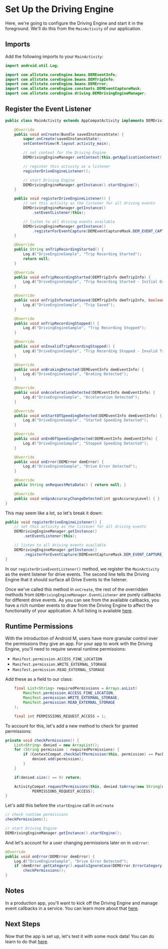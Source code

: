 # Set Up the Driving Engine
Here, we're going to configure the Driving Engine and start it in the foreground. We'll do this from the `MainActivity` of our application. 

## Imports
Add the following imports to your `MainActivity`:

```java
import android.util.Log;

import com.allstate.coreEngine.beans.DEMEventInfo;
import com.allstate.coreEngine.beans.DEMTripInfo;
import com.allstate.coreEngine.beans.DEMError;
import com.allstate.coreEngine.constants.DEMEventCaptureMask;
import com.allstate.coreEngine.driving.DEMDrivingEngineManager;
```

## Register the Event Listener
```java
public class MainActivity extends AppCompatActivity implements DEMDrivingEngineManager.EventListener {

    @Override
    public void onCreate(Bundle savedInstanceState) {
        super.onCreate(savedInstanceState);
        setContentView(R.layout.activity_main);

        // set context for the Driving Engine
        DEMDrivingEngineManager.setContext(this.getApplicationContext());

        // register this activity as a listener
        registerDriveEngineListener();

        // start Driving Engine
        DEMDrivingEngineManager.getInstance().startEngine();
    }

    public void registerDriveEngineListener() {
        // set this activity as the listener for all driving events
        DEMDrivingEngineManager.getInstance()
            .setEventListener(this);

        // listen to all driving events available
        DEMDrivingEngineManager.getInstance()
            .registerForEventCapture(DEMEventCaptureMask.DEM_EVENT_CAPTURE_ALL);
    }

    @Override
    public String onTripRecordingStarted() {
        Log.d("DriveEngineSample", "Trip Recording Started");
        return null;
    }

    @Override
    public void onTripRecordingStarted(DEMTripInfo demTripInfo) {
        Log.d("DriveEngineSample", "Trip Recording Started - Initial Draft");
    }

    @Override
    public void onTripInformationSaved(DEMTripInfo demTripInfo, boolean completionFlag) {
        Log.d("DriveEngineSample", "Trip Saved");
    }

    @Override
    public void onTripRecordingStopped() {
        Log.d("DrivingEngineSample", "Trip Recording Stopped");
    }

    @Override
    public void onInvalidTripRecordingStopped() {
        Log.d("DriveEngineSample", "Trip Recording Stopped - Invalid Trip");
    }

    @Override
    public void onBrakingDetected(DEMEventInfo demEventInfo) {
        Log.d("DriveEngineSample", "Braking Detected");
    }

    @Override
    public void onAccelerationDetected(DEMEventInfo demEventInfo) {
        Log.d("DriveEngineSample", "Acceleration Detected");
    }

    @Override
    public void onStartOfSpeedingDetected(DEMEventInfo demEventInfo) {
        Log.d("DriveEngineSample", "Started Speeding Detected");
    }

    @Override
    public void onEndOfSpeedingDetected(DEMEventInfo demEventInfo) {
        Log.d("DriveEngineSample", "Stopped Speeding Detected");
    }

    @Override
    public void onError(DEMError demError) {
        Log.d("DriveEngineSample", "Drive Error Detected");
    }

    @Override
    public String onRequestMetaData() { return null; }

    @Override
    public void onGpsAccuracyChangeDetected(int gpsAccuracyLevel) { }
}
```

This may seem like a lot, so let's break it down:

```java
public void registerDriveEngineListener() {
    // set this activity as the listener for all driving events
    DEMDrivingEngineManager.getInstance()
        .setEventListener(this);

    // listen to all driving events available
    DEMDrivingEngineManager.getInstance()
        .registerForEventCapture(DEMEventCaptureMask.DEM_EVENT_CAPTURE_ALL);
}
```

In our `registerDriveEventListener()` method, we register the `MainActivity` as the event listener for drive events. The second line tells the Driving Engine that it should surface all Drive Events to the listener.

Once we've called this method in `onCreate`, the rest of the overridden methods from `DEMDrivingEngineManager.EventListener` are purely callbacks for different drive events. As you can see from the available callbacks, you have a rich number events to draw from the Driving Engine to affect the functionality of your application. A full listing is available [here](../../reference/available-callbacks.md).

## Runtime Permissions
With the introduction of Android M, users have more granular control over the permissions they give an app. For your app to work with the Driving Engine, you'll need to require several runtime permissions:

* `Manifest.permission.ACCESS_FINE_LOCATION`
* `Manifest.permission.WRITE_EXTERNAL_STORAGE`
* `Manifest.permission.READ_EXTERNAL_STORAGE`

Add these as a field to our class:

```java
    final List<String> requiredPermissions = Arrays.asList(
        Manifest.permission.ACCESS_FINE_LOCATION,
        Manifest.permission.WRITE_EXTERNAL_STORAGE,
        Manifest.permission.READ_EXTERNAL_STORAGE
    );

    final int PERMISSIONS_REQUEST_ACCESS = 1;
```

To account for this, let's add a new method to check for granted permissions:

```java
private void checkPermissions() {
    List<String> denied = new ArrayList();
    for (String permission : requiredPermissions) {
        if (ContextCompat.checkSelfPermission(this, permission) == PackageManager.PERMISSION_DENIED) {
            denied.add(permission);
        }
    }

    if(denied.size() == 0) return;

    ActivityCompat.requestPermissions(this, denied.toArray(new String[denied.size()]),
            PERMISSIONS_REQUEST_ACCESS);
}
```

Let's add this before the `startEngine` call in `onCreate`

```java
// check runtime permissions
checkPermissions();

// start Driving Engine
DEMDrivingEngineManager.getInstance().startEngine();
```

And let's account for a user changing permissions later on in `onError`:

```java
@Override
public void onError(DEMError demError) {
    Log.d("DriveEngineSample", "Drive Error Detected");
    if (demError.getCategory().equalsIgnoreCase(DEMError.ErrorCategory.ERROR_OBTAINING_PERMISSION))
        checkPermissions();
}
```

## Notes
In a production app, you'll want to kick off the Driving Engine and manage event callbacks in a service. You can learn more about that [here](../../best-practices/background-service/Android.md).

## Next Steps
Now that the app is set up, let's test it with some mock data! You can do learn to do that [here](../test-mock-data/Android.md).

